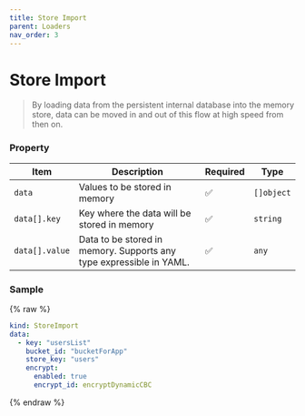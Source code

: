 ```yaml
---
title: Store Import
parent: Loaders
nav_order: 3
---
```


# Store Import
> By loading data from the persistent internal database into the memory store, data can be moved in and out of this flow at high speed from then on.

### Property

| **Item**       | **Description**                                                       | **Required** | **Type**    |
|----------------|-----------------------------------------------------------------------|--------------|-------------|
| `data`        | Values to be stored in memory                                         | ✅           | `[]object`  |
| `data[].key`  | Key where the data will be stored in memory                           | ✅           | `string`    |
| `data[].value`| Data to be stored in memory. Supports any type expressible in YAML.   | ✅           | `any`       |


### Sample

{% raw %}
``` yaml
kind: StoreImport
data:
  - key: "usersList"
    bucket_id: "bucketForApp"
    store_key: "users"
    encrypt:
      enabled: true
      encrypt_id: encryptDynamicCBC
```
{% endraw %}